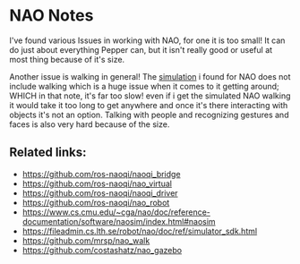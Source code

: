 # NAO Notes

I've found various Issues in working with NAO, for one it is too small! It can do just about everything Pepper can, but it isn't really good or useful at most thing because of it's size.

Another issue is walking in general! The [simulation](https://github.com/ros-naoqi/nao_virtual) i found for NAO does not include walking which is a huge issue when it comes to it getting around; WHICH in that note, it's far too slow! even if i get the simulated NAO walking it would take it too long to get anywhere and once it's there interacting with objects it's not an option. Talking with people and recognizing gestures and faces is also very hard because of the size.

## Related links:
- https://github.com/ros-naoqi/naoqi_bridge
- https://github.com/ros-naoqi/nao_virtual
- https://github.com/ros-naoqi/naoqi_driver
- https://github.com/ros-naoqi/nao_robot
- https://www.cs.cmu.edu/~cga/nao/doc/reference-documentation/software/naosim/index.html#naosim
- https://fileadmin.cs.lth.se/robot/nao/doc/ref/simulator_sdk.html
- https://github.com/mrsp/nao_walk
- https://github.com/costashatz/nao_gazebo
